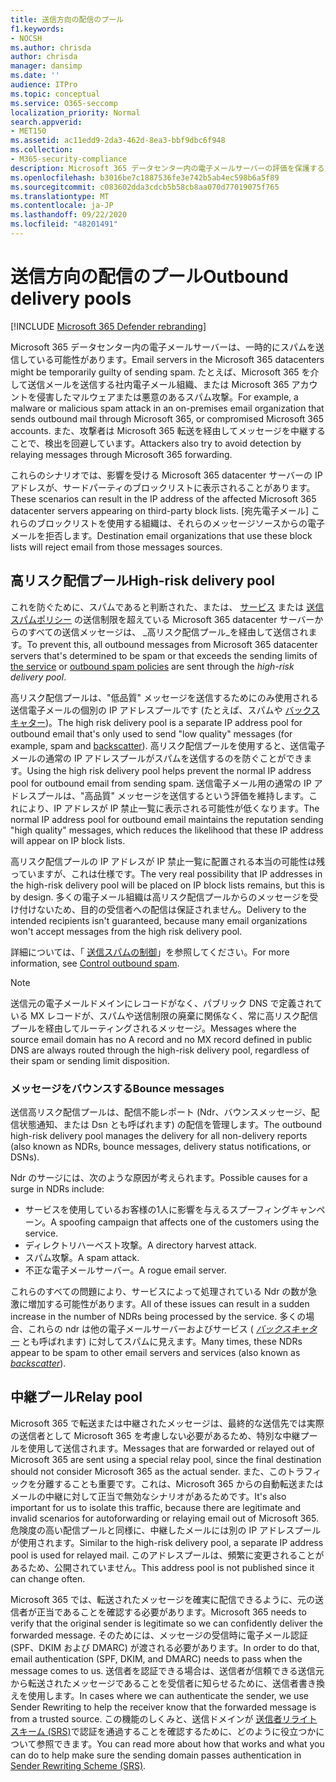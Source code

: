 ```yaml
---
title: 送信方向の配信のプール
f1.keywords:
- NOCSH
ms.author: chrisda
author: chrisda
manager: dansimp
ms.date: ''
audience: ITPro
ms.topic: conceptual
ms.service: O365-seccomp
localization_priority: Normal
search.appverid:
- MET150
ms.assetid: ac11edd9-2da3-462d-8ea3-bbf9dbc6f948
ms.collection:
- M365-security-compliance
description: Microsoft 365 データセンター内の電子メールサーバーの評価を保護するために、配信プールを使用する方法について説明します。
ms.openlocfilehash: b3016be7c1887536fe3e742b5ab4ec598b6a5f89
ms.sourcegitcommit: c083602dda3cdcb5b58cb8aa070d77019075f765
ms.translationtype: MT
ms.contentlocale: ja-JP
ms.lasthandoff: 09/22/2020
ms.locfileid: "48201491"
---
```

# <a name="outbound-delivery-pools"></a><span data-ttu-id="ef344-103">送信方向の配信のプール</span><span class="sxs-lookup"><span data-stu-id="ef344-103">Outbound delivery pools</span></span>

[!INCLUDE [Microsoft 365 Defender rebranding](../includes/microsoft-defender-for-office.md)]


<span data-ttu-id="ef344-104">Microsoft 365 データセンター内の電子メールサーバーは、一時的にスパムを送信している可能性があります。</span><span class="sxs-lookup"><span data-stu-id="ef344-104">Email servers in the Microsoft 365 datacenters might be temporarily guilty of sending spam.</span></span> <span data-ttu-id="ef344-105">たとえば、Microsoft 365 を介して送信メールを送信する社内電子メール組織、または Microsoft 365 アカウントを侵害したマルウェアまたは悪意のあるスパム攻撃。</span><span class="sxs-lookup"><span data-stu-id="ef344-105">For example, a malware or malicious spam attack in an on-premises email organization that sends outbound mail through Microsoft 365, or compromised Microsoft 365 accounts.</span></span> <span data-ttu-id="ef344-106">また、攻撃者は Microsoft 365 転送を経由してメッセージを中継することで、検出を回避しています。</span><span class="sxs-lookup"><span data-stu-id="ef344-106">Attackers also try to avoid detection by relaying messages through Microsoft 365 forwarding.</span></span>

<span data-ttu-id="ef344-107">これらのシナリオでは、影響を受ける Microsoft 365 datacenter サーバーの IP アドレスが、サードパーティのブロックリストに表示されることがあります。</span><span class="sxs-lookup"><span data-stu-id="ef344-107">These scenarios can result in the IP address of the affected Microsoft 365 datacenter servers appearing on third-party block lists.</span></span> <span data-ttu-id="ef344-108">[宛先電子メール] これらのブロックリストを使用する組織は、それらのメッセージソースからの電子メールを拒否します。</span><span class="sxs-lookup"><span data-stu-id="ef344-108">Destination email organizations that use these block lists will reject email from those messages sources.</span></span>

## <a name="high-risk-delivery-pool"></a><span data-ttu-id="ef344-109">高リスク配信プール</span><span class="sxs-lookup"><span data-stu-id="ef344-109">High-risk delivery pool</span></span>
<span data-ttu-id="ef344-110">これを防ぐために、スパムであると判断された、または、 [サービス](https://docs.microsoft.com/office365/servicedescriptions/exchange-online-service-description/exchange-online-limits#sending-limits-across-office-365-options) または [送信スパムポリシー](configure-the-outbound-spam-policy.md) の送信制限を超えている Microsoft 365 datacenter サーバーからのすべての送信メッセージは、 _高リスク配信プール_を経由して送信されます。</span><span class="sxs-lookup"><span data-stu-id="ef344-110">To prevent this, all outbound messages from Microsoft 365 datacenter servers that's determined to be spam or that exceeds the sending limits of [the service](https://docs.microsoft.com/office365/servicedescriptions/exchange-online-service-description/exchange-online-limits#sending-limits-across-office-365-options) or [outbound spam policies](configure-the-outbound-spam-policy.md) are sent through the _high-risk delivery pool_.</span></span>

<span data-ttu-id="ef344-111">高リスク配信プールは、"低品質" メッセージを送信するためにのみ使用される送信電子メールの個別の IP アドレスプールです (たとえば、スパムや [バックスキャター](backscatter-messages-and-eop.md))。</span><span class="sxs-lookup"><span data-stu-id="ef344-111">The high risk delivery pool is a separate IP address pool for outbound email that's only used to send "low quality" messages (for example, spam and [backscatter](backscatter-messages-and-eop.md)).</span></span> <span data-ttu-id="ef344-112">高リスク配信プールを使用すると、送信電子メールの通常の IP アドレスプールがスパムを送信するのを防ぐことができます。</span><span class="sxs-lookup"><span data-stu-id="ef344-112">Using the high risk delivery pool helps prevent the normal IP address pool for outbound email from sending spam.</span></span> <span data-ttu-id="ef344-113">送信電子メール用の通常の IP アドレスプールは、"高品質" メッセージを送信するという評価を維持します。これにより、IP アドレスが IP 禁止一覧に表示される可能性が低くなります。</span><span class="sxs-lookup"><span data-stu-id="ef344-113">The normal IP address pool for outbound email maintains the reputation sending "high quality" messages, which reduces the likelihood that these IP address will appear on IP block lists.</span></span>

<span data-ttu-id="ef344-114">高リスク配信プールの IP アドレスが IP 禁止一覧に配置される本当の可能性は残っていますが、これは仕様です。</span><span class="sxs-lookup"><span data-stu-id="ef344-114">The very real possibility that IP addresses in the high-risk delivery pool will be placed on IP block lists remains, but this is by design.</span></span> <span data-ttu-id="ef344-115">多くの電子メール組織は高リスク配信プールからのメッセージを受け付けないため、目的の受信者への配信は保証されません。</span><span class="sxs-lookup"><span data-stu-id="ef344-115">Delivery to the intended recipients isn't guaranteed, because many email organizations won't accept messages from the high risk delivery pool.</span></span>

<span data-ttu-id="ef344-116">詳細については、「 [送信スパムの制御](outbound-spam-controls.md)」を参照してください。</span><span class="sxs-lookup"><span data-stu-id="ef344-116">For more information, see [Control outbound spam](outbound-spam-controls.md).</span></span>

> [!NOTE]
> <span data-ttu-id="ef344-117">送信元の電子メールドメインにレコードがなく、パブリック DNS で定義されている MX レコードが、スパムや送信制限の廃棄に関係なく、常に高リスク配信プールを経由してルーティングされるメッセージ。</span><span class="sxs-lookup"><span data-stu-id="ef344-117">Messages where the source email domain has no A record and no MX record defined in public DNS are always routed through the high-risk delivery pool, regardless of their spam or sending limit disposition.</span></span>

### <a name="bounce-messages"></a><span data-ttu-id="ef344-118">メッセージをバウンスする</span><span class="sxs-lookup"><span data-stu-id="ef344-118">Bounce messages</span></span>

<span data-ttu-id="ef344-119">送信高リスク配信プールは、配信不能レポート (Ndr、バウンスメッセージ、配信状態通知、または Dsn とも呼ばれます) の配信を管理します。</span><span class="sxs-lookup"><span data-stu-id="ef344-119">The outbound high-risk delivery pool manages the delivery for all non-delivery reports (also known as NDRs, bounce messages, delivery status notifications, or DSNs).</span></span>

<span data-ttu-id="ef344-120">Ndr のサージには、次のような原因が考えられます。</span><span class="sxs-lookup"><span data-stu-id="ef344-120">Possible causes for a surge in NDRs include:</span></span>

- <span data-ttu-id="ef344-121">サービスを使用しているお客様の1人に影響を与えるスプーフィングキャンペーン。</span><span class="sxs-lookup"><span data-stu-id="ef344-121">A spoofing campaign that affects one of the customers using the service.</span></span>
- <span data-ttu-id="ef344-122">ディレクトリハーベスト攻撃。</span><span class="sxs-lookup"><span data-stu-id="ef344-122">A directory harvest attack.</span></span>
- <span data-ttu-id="ef344-123">スパム攻撃。</span><span class="sxs-lookup"><span data-stu-id="ef344-123">A spam attack.</span></span>
- <span data-ttu-id="ef344-124">不正な電子メールサーバー。</span><span class="sxs-lookup"><span data-stu-id="ef344-124">A rogue email server.</span></span>

<span data-ttu-id="ef344-125">これらのすべての問題により、サービスによって処理されている Ndr の数が急激に増加する可能性があります。</span><span class="sxs-lookup"><span data-stu-id="ef344-125">All of these issues can result in a sudden increase in the number of NDRs being processed by the service.</span></span> <span data-ttu-id="ef344-126">多くの場合、これらの ndr は他の電子メールサーバーおよびサービス ( _[バックスキャター](backscatter-messages-and-eop.md)_ とも呼ばれます) に対してスパムに見えます。</span><span class="sxs-lookup"><span data-stu-id="ef344-126">Many times, these NDRs appear to be spam to other email servers and services (also known as _[backscatter](backscatter-messages-and-eop.md)_).</span></span>

## <a name="relay-pool"></a><span data-ttu-id="ef344-127">中継プール</span><span class="sxs-lookup"><span data-stu-id="ef344-127">Relay pool</span></span>

<span data-ttu-id="ef344-128">Microsoft 365 で転送または中継されたメッセージは、最終的な送信先では実際の送信者として Microsoft 365 を考慮しない必要があるため、特別な中継プールを使用して送信されます。</span><span class="sxs-lookup"><span data-stu-id="ef344-128">Messages that are forwarded or relayed out of Microsoft 365 are sent using a special relay pool, since the final destination should not consider Microsoft 365 as the actual sender.</span></span> <span data-ttu-id="ef344-129">また、このトラフィックを分離することも重要です。これは、Microsoft 365 からの自動転送またはメールの中継に対して正当で無効なシナリオがあるためです。</span><span class="sxs-lookup"><span data-stu-id="ef344-129">It's also important for us to isolate this traffic, because there are legitimate and invalid scenarios for autoforwarding or relaying email out of Microsoft 365.</span></span> <span data-ttu-id="ef344-130">危険度の高い配信プールと同様に、中継したメールには別の IP アドレスプールが使用されます。</span><span class="sxs-lookup"><span data-stu-id="ef344-130">Similar to the high-risk delivery pool, a separate IP address pool is used for relayed mail.</span></span> <span data-ttu-id="ef344-131">このアドレスプールは、頻繁に変更されることがあるため、公開されていません。</span><span class="sxs-lookup"><span data-stu-id="ef344-131">This address pool is not published since it can change often.</span></span>

<span data-ttu-id="ef344-132">Microsoft 365 では、転送されたメッセージを確実に配信できるように、元の送信者が正当であることを確認する必要があります。</span><span class="sxs-lookup"><span data-stu-id="ef344-132">Microsoft 365 needs to verify that the original sender is legitimate so we can confidently deliver the forwarded message.</span></span> <span data-ttu-id="ef344-133">そのためには、メッセージの受信時に電子メール認証 (SPF、DKIM および DMARC) が渡される必要があります。</span><span class="sxs-lookup"><span data-stu-id="ef344-133">In order to do that, email authentication (SPF, DKIM, and DMARC) needs to pass when the message comes to us.</span></span> <span data-ttu-id="ef344-134">送信者を認証できる場合は、送信者が信頼できる送信元から転送されたメッセージであることを受信者に知らせるために、送信者書き換えを使用します。</span><span class="sxs-lookup"><span data-stu-id="ef344-134">In cases where we can authenticate the sender, we use Sender Rewriting to help the receiver know that the forwarded message is from a trusted source.</span></span> <span data-ttu-id="ef344-135">この機能のしくみと、送信ドメインが [送信者リライトスキーム (SRS)](https://docs.microsoft.com/office365/troubleshoot/antispam/sender-rewriting-scheme)で認証を通過することを確認するために、どのように役立つかについて参照できます。</span><span class="sxs-lookup"><span data-stu-id="ef344-135">You can read more about how that works and what you can do to help make sure the sending domain passes authentication in [Sender Rewriting Scheme (SRS)](https://docs.microsoft.com/office365/troubleshoot/antispam/sender-rewriting-scheme).</span></span>
